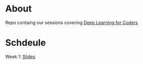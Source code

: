 
# About
Repo containg our sessions covering [Deep Learning for Coders](http://course.fast.ai/)


# Schdeule

Week 1: [Slides](https://docs.google.com/presentation/d/1x8DAJCYKkbkT5VSiuBUnB7fSnZR-dY3ebkIY8SUxBIc/edit#slide=id.p)

